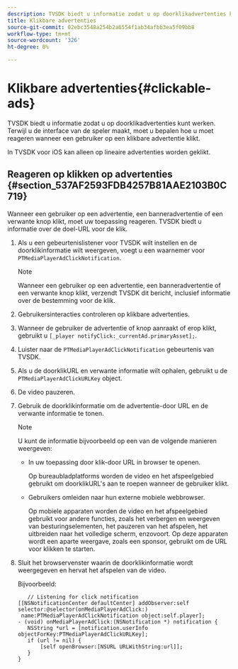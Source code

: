 ```yaml
---
description: TVSDK biedt u informatie zodat u op doorklikadvertenties kunt werken. Terwijl u de interface van de speler maakt, moet u bepalen hoe u moet reageren wanneer een gebruiker op een klikbare advertentie klikt.
title: Klikbare advertenties
source-git-commit: 02ebc3548a254b2a6554f1ab34afbb3ea5f09bb8
workflow-type: tm+mt
source-wordcount: '326'
ht-degree: 0%

---
```


# Klikbare advertenties{#clickable-ads}

TVSDK biedt u informatie zodat u op doorklikadvertenties kunt werken. Terwijl u de interface van de speler maakt, moet u bepalen hoe u moet reageren wanneer een gebruiker op een klikbare advertentie klikt.

In TVSDK voor iOS kan alleen op lineaire advertenties worden geklikt.

## Reageren op klikken op advertenties {#section_537AF2593FDB4257B81AAE2103B0C719}

Wanneer een gebruiker op een advertentie, een banneradvertentie of een verwante knop klikt, moet uw toepassing reageren. TVSDK biedt u informatie over de doel-URL voor de klik.

1. Als u een gebeurtenislistener voor TVSDK wilt instellen en de doorklikinformatie wilt weergeven, voegt u een waarnemer voor `PTMediaPlayerAdClickNotification`.

   >[!NOTE]
   >
   >Wanneer een gebruiker op een advertentie, een banneradvertentie of een verwante knop klikt, verzendt TVSDK dit bericht, inclusief informatie over de bestemming voor de klik.

1. Gebruikersinteracties controleren op klikbare advertenties.
1. Wanneer de gebruiker de advertentie of knop aanraakt of erop klikt, gebruikt u `[_player notifyClick:_currentAd.primaryAsset];`.
1. Luister naar de `PTMediaPlayerAdClickNotification` gebeurtenis van TVSDK.
1. Als u de doorklikURL en verwante informatie wilt ophalen, gebruikt u de `PTMediaPlayerAdClickURLKey` object.
1. De video pauzeren.
1. Gebruik de doorklikinformatie om de advertentie-door URL en de verwante informatie te tonen.

   >[!NOTE]
   >
   >U kunt de informatie bijvoorbeeld op een van de volgende manieren weergeven:

   * In uw toepassing door klik-door URL in browser te openen.

     Op bureaubladplatforms worden de video en het afspeelgebied gebruikt om doorklikURL&#39;s aan te roepen wanneer de gebruiker klikt.
   * Gebruikers omleiden naar hun externe mobiele webbrowser.

     Op mobiele apparaten worden de video en het afspeelgebied gebruikt voor andere functies, zoals het verbergen en weergeven van besturingselementen, het pauzeren van het afspelen, het uitbreiden naar het volledige scherm, enzovoort. Op deze apparaten wordt een aparte weergave, zoals een sponsor, gebruikt om de URL voor klikken te starten.

1. Sluit het browservenster waarin de doorklikinformatie wordt weergegeven en hervat het afspelen van de video.

   Bijvoorbeeld:

   ```
      // Listening for click notification  
   [[NSNotificationCenter defaultCenter] addObserver:self selector:@selector(onMediaPlayerAdClick:)  
    name:PTMediaPlayerAdClickNotification object:self.player]; 
   - (void) onMediaPlayerAdClick:(NSNotification *) notification { 
      NSString *url = [notification.userInfo objectForKey:PTMediaPlayerAdClickURLKey];  
      if (url != nil) { 
          [self openBrowser:[NSURL URLWithString:url]]; 
      } 
   } 
   ```
